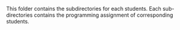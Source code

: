 This folder contains the subdirectories for each students.
Each sub-directories contains the programming assignment of corresponding students.

